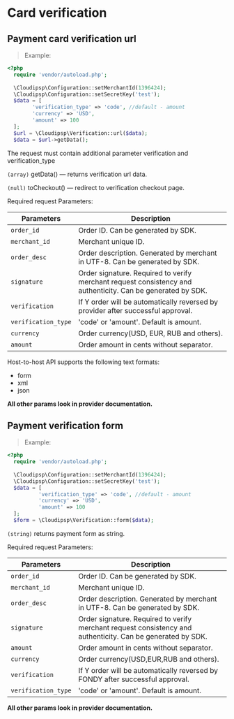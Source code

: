 # Card verification

## Payment card verification url

> Example:

```php
<?php
  require 'vendor/autoload.php';
  
  \Cloudipsp\Configuration::setMerchantId(1396424);
  \Cloudipsp\Configuration::setSecretKey('test');
  $data = [
        'verification_type' => 'code', //default - amount
        'currency' => 'USD',
        'amount' => 100
  ];
  $url = \Cloudipsp\Verification::url($data);
  $data = $url->getData();
```
The request must contain additional parameter verification and verification_type

```(array)``` <span class="green">getData()</span> — returns verification url data.

```(null)``` <span class="green">toCheckout()</span> — redirect to verification checkout page.

Required request Parameters:

Parameters      | Description                                                                                      
----------------|-------------------------------------------------------------------------------------------------------
```order_id```        | Order ID. Can be generated by SDK.                                                               
```merchant_id```     | Merchant unique ID.                                           
```order_desc```      | Order description. Generated by merchant in UTF-8. Can be generated by SDK.                       
```signature```       | Order signature. Required to verify merchant request consistency and authenticity. Can be generated by SDK.
```verification```	        | If Y order will be automatically reversed by provider after successful approval.
```verification_type```	        | 'code' or 'amount'. Default is amount.
```currency```     | Order currency(USD, EUR, RUB and others).
```amount```	        | Order amount in cents without separator. 


Host-to-host API supports the following text formats:

* form
* xml 
* json

**All other params look in provider documentation.**

## Payment verification form

> Example:

```php
<?php
  require 'vendor/autoload.php';
  
  \Cloudipsp\Configuration::setMerchantId(1396424);
  \Cloudipsp\Configuration::setSecretKey('test');
  $data = [
          'verification_type' => 'code', //default - amount
          'currency' => 'USD',
          'amount' => 100
  ];
  $form = \Cloudipsp\Verification::form($data);
```

```(string)``` returns payment form as string.

Required request Parameters:

Parameters      | Description                                                                                      
----------------|-------------------------------------------------------------------------------------------------------
```order_id```        | Order ID. Can be generated by SDK.                                                               
```merchant_id```     | Merchant unique ID.                                           
```order_desc```      | Order description. Generated by merchant in UTF-8. Can be generated by SDK.                       
```signature```       | Order signature. Required to verify merchant request consistency and authenticity. Can be generated by SDK.
```amount```	        | Order amount in cents without separator.
```currency```        | Order currency(USD,EUR,RUB and others).
```verification```	        | If Y order will be automatically reversed by FONDY after successful approval.
```verification_type```	        | 'code' or 'amount'. Default is amount. 


**All other params look in provider documentation.**
